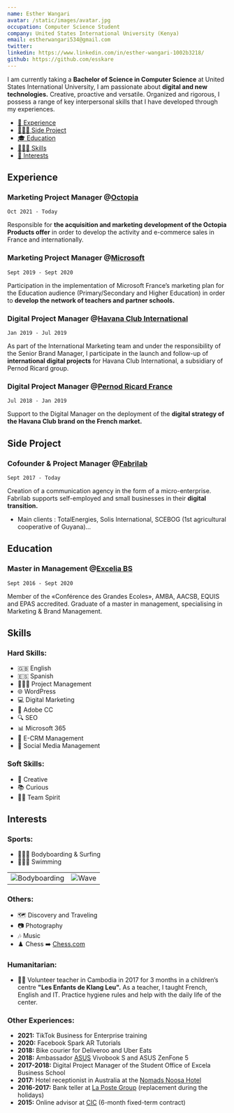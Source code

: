 ```yaml
---
name: Esther Wangari
avatar: /static/images/avatar.jpg
occupation: Computer Science Student
company: United States International University (Kenya)
email: estherwangari534@gmail.com
twitter: 
linkedin: https://www.linkedin.com/in/esther-wangari-1002b3218/
github: https://github.com/esskare
---
```


I am currently taking a  **Bachelor of Science in Computer Science** at United States International University, I am passionate about **digital and new technologies.** Creative, proactive and versatile. Organized and rigorous, I possess a range of key interpersonal skills that I have developed through my experiences.

- [💼 Experience](#experience)
- [🧑🏻‍💻 Side Project](#side-project)
- [🎓 Education](#education)
- [🤹🏼‍♂️ Skills](#skills)
- [🏐 Interests](#interests)

## Experience

### Marketing Project Manager @**[Octopia](https://octopia.com)**

`Oct 2021 - Today`

Responsible for **the acquisition and marketing development of the Octopia Products offer** in order to develop the activity and e-commerce sales in France and internationally.

### Marketing Project Manager @[Microsoft](https://microsoft.net)

`Sept 2019 - Sept 2020`

Participation in the implementation of Microsoft France’s marketing plan for the Education audience (Primary/Secondary and Higher Education) in order to **develop the network of teachers and partner schools.**

### Digital Project Manager @[Havana Club International](https://havana-club.com)

`Jan 2019 - Jul 2019`

As part of the International Marketing team and under the responsibility of the Senior Brand Manager, I participate in the launch and follow-up of **international digital projects** for Havana Club International, a subsidiary of Pernod Ricard group.

### Digital Project Manager @[Pernod Ricard France](https://www.pernod-ricard.com/fr/nos-marches/france)

`Jul 2018 - Jan 2019`

Support to the Digital Manager on the deployment of the **digital strategy of the Havana Club brand on the French market.**

## Side Project

### Cofounder & Project Manager @[Fabrilab](https://fabrilab.net)

`Sept 2017 - Today`

Creation of a communication agency in the form of a micro-enterprise. Fabrilab supports self-employed and small businesses in their **digital transition.**

- Main clients : TotalEnergies, Solis International, SCEBOG (1st agricultural cooperative of Guyana)...

## Education

### Master in Management @[Excelia BS](https://www.excelia-group.com)

`Sept 2016 - Sept 2020`

Member of the «Conférence des Grandes Ecoles», AMBA, AACSB, EQUIS and EPAS accredited. Graduate of a master in management, specialising in Marketing & Brand Management.

## Skills

### Hard Skills:

- 🇬🇧 English
- 🇪🇸 Spanish
- 🤹🏼‍♂️ Project Management
- 🌐 WordPress
- 💻 Digital Marketing
- 🎨 Adobe CC
- 🔍 SEO
- 📊 Microsoft 365
- 📨 E-CRM Management
- 📱 Social Media Management

### Soft Skills:

- 🎨 Creative
- 📚 Curious
- 🤝🏼 Team Spirit

## Interests

### Sports:

- 🏄🏽‍♂️ Bodyboarding & Surfing
- 🏊🏼‍♂️ Swimming

|                                                       |                                         |
| ----------------------------------------------------- | --------------------------------------- |
| ![Bodyboarding](/static/images/bodyboarding-raph.jpg) | ![Wave](/static/images/wave-france.jpg) |

### Others:

- 🗺️ Discovery and Traveling
- 📷 Photography
- 🎶 Music
- ♟️ Chess ➡️ [Chess.com](https://www.chess.com/member/raphythe)

### Humanitarian:

- 🤝🏼 Volunteer teacher in Cambodia in 2017 for 3 months in a children’s centre **"Les Enfants de Klang Leu".** As a teacher, I taught French, English and IT. Practice hygiene rules and help with the daily life of the center.

### Other Experiences:

- **2021:** TikTok Business for Enterprise training
- **2020:** Facebook Spark AR Tutorials
- **2018:** Bike courier for Deliveroo and Uber Eats
- **2018:** Ambassador [ASUS](https://www.asus.com/fr/) Vivobook S and ASUS ZenFone 5
- **2017-2018:** Digital Project Manager of the Student Office of Excela Business School
- **2017:** Hotel receptionist in Australia at the [Nomads Noosa Hotel](https://nomadsworld.com/australia/nomads-noosa/)
- **2016-2017:** Bank teller at [La Poste Group](https://www.lapostegroupe.com/fr) (replacement during the holidays)
- **2015:** Online advisor at [CIC](https://www.cic.fr/fr/index.html) (6-month fixed-term contract)

